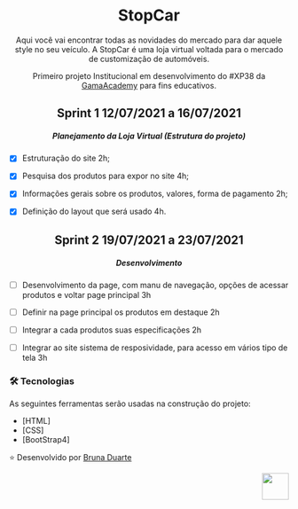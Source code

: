 <h1 align="center">StopCar</h1>


<p align="center">Aqui você vai encontrar todas as novidades do mercado para dar aquele style no seu veículo. A StopCar é uma loja virtual voltada para o mercado de customização de automóveis.</p> 
<p align="center">Primeiro projeto Institucional em desenvolvimento do #XP38 da  <a href="https://www.gama.academy/"> GamaAcademy</a> para fins educativos.</p>

<h2 align="center">Sprint 1 12/07/2021 a 16/07/2021</h1>
<h5 align="center">Planejamento da Loja Virtual (Estrutura do projeto)</h5>

- [x] Estruturação do site 2h;
- [x] Pesquisa dos produtos para expor no site 4h;
- [x] Informações gerais sobre os produtos, valores, forma de pagamento 2h;
- [x] Definição do layout que será usado 4h.


<h2 align="center">Sprint 2 19/07/2021 a 23/07/2021</h1>
<h5 align="center">Desenvolvimento</h5>

- [ ] Desenvolvimento da page, com manu de navegação, opções de acessar produtos e voltar page principal 3h
- [ ] Definir na page principal os produtos em destaque 2h
- [ ] Integrar a cada produtos suas especificações 2h
- [ ] Integrar ao site sistema de resposividade, para acesso em vários tipo de tela 3h


### 🛠 Tecnologias

As seguintes ferramentas serão usadas na construção do projeto:

- [HTML]
- [CSS]
- [BootStrap4]

⭐️ Desenvolvido por [Bruna Duarte](https://github.com/BrunaDuarte-3321)


<a href="https://www.linkedin.com/in/bruna-duarte-7062451a3/" target="_blank">
  <img align="right" src="https://i.ibb.co/Kx2GSrT/linkedin.png" width="48px" height="48px">
</a>

